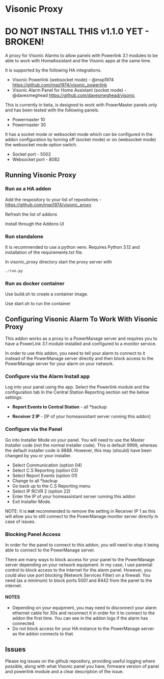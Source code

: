 # Visonic Proxy

# DO NOT INSTALL THIS v1.1.0 YET - BROKEN!

A proxy for Visonic Alarms to allow panels with Powerlink 3.1 modules to be able to work with HomeAssistant and the Visonic apps at the same time.

It is supported by the following HA integrations.

- Visonic Powerlink (websocket mode) - @msp1974 https://github.com/msp1974/visonic_powerlink
- Visonic Alarm Panel for Home Assistant (socket mode) - @davesmeghead https://github.com/davesmeghead/visonic

This is currently in beta, is designed to work with PowerMaster panels only and has been tested with the following panels.
- Powermaster 10
- Powermaster 30


It has a socket mode or websocket mode which can be configured in the addon configuration by turning off (socket mode) or on (websocket mode) the websocket mode option switch.
- Socket port - 5002
- Websocket port - 8082

## Running Visonic Proxy

### Run as a HA addon

Add the respository to your list of repositories - https://github.com/msp1974/visonic_proxy

Refresh the list of addons

Install through the Addons UI


### Run standalone

It is recommended to use a python venv.  Requires Python 3.12 and installation of the requirements.txt file.

In visonic_proxy directory start the proxy server with
```python
./run.py
```

### Run as docker container

Use build.sh to create a container image.

Use start.sh to run the container

## Configuring Visonic Alarm To Work With Visonic Proxy

This addon works as a proxy to a PowerManage server and requires you to have a PowerLink 3.1 module installed and configured to a monitor service.

In order to use this addon, you need to tell your alarm to connect to it instead of the PowerManage server directly and then block access to the PowerManage server for your alarm on your network.

### Configure via the Alarm Install app

Log into your panel using the app.
Select the Powerlink module and the configuration tab
In the Central Station Reporting section set the below settings:

- **Report Events to Central Station** - all *backup

- **Receiver 2 IP** - [IP of your homeassistant server running this addon]

### Configure via the Panel
Go into Installer Mode on your panel.  You will need to use the Master Installer code (not the normal installer code).  This is default 9999, whereas the default installer code is 8888.  However, this may (should) have been changed by you or your installer.

* Select Communication (option 04)
* Select C.S Reporting (option 03)
* Select Report Events (option 01)
* Change to all *backup
* Go back up to the C.S Reporting menu
* Select IP RCVR 2 (option 22)
* Enter the IP of your homeassistant server running this addon
* Exit Installer Mode.

NOTE: It is **not** recommended to remove the setting in Receiver IP 1 as this will allow you to still connect to the PowerManage monitor server directly in case of issues.

### Blocking Panel Access

In order for the panel to connect to this addon, you will need to stop it being able to connect to the PowerManage server.

There are many ways to block access for your panel to the PowerManage server depending on your network equipment.  In my case, I use parental control to block access to the internet for the alarm panel.  However, you could also use port blocking (Network Services Filter) on a firewall.  You need (as a minimum) to block ports 5001 and 8442 from the panel to the internet.

#### NOTES 
* Depending on your equipment, you may need to disconnect your alarm ethernet cable for 30s and reconnect it in order for it to connect to the addon the first time.  You can see in the addon logs if the alarm has connected.
* Do not block access for your HA instance to the PowerManage server as the addon connects to that.

## Issues

Please log issues on the github repository, providing useful logging where possible, along with what Visonic panel you have, firmware version of panel and powerlink module and a clear description of the issue.

